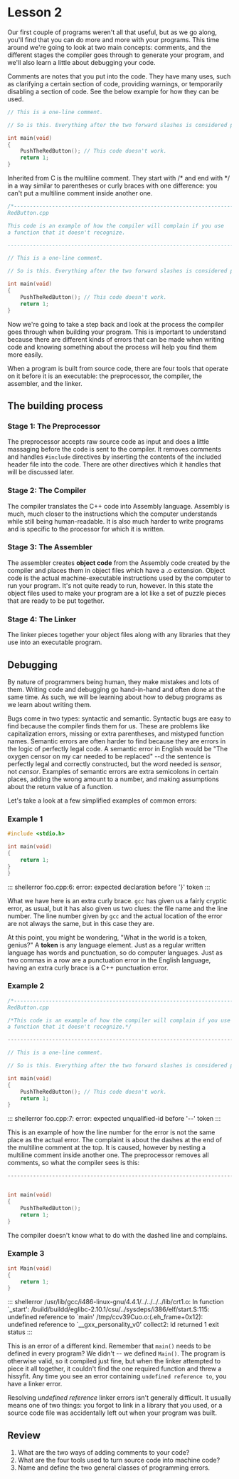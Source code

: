 # Lesson 2

Our first couple of programs weren't all that useful, but as we go along, you'll find that you can do more and more with your programs. This time around we're going to look at two main concepts: comments, and the different stages the compiler goes through to generate your program, and we'll also learn a little about debugging your code.

Comments are notes that you put into the code. They have many uses, such as clarifying a certain section of code, providing warnings, or temporarily disabling a section of code. See the below example for how they can be used.

```cpp
// This is a one-line comment.

// So is this. Everything after the two forward slashes is considered part of it.

int main(void)
{
    PushTheRedButton(); // This code doesn't work.
    return 1;
}
```

Inherited from C is the multiline comment. They start with /\* and end with \*/ in a way similar to parentheses or curly braces with one difference: you can't put a multiline comment inside another one.

```cpp
/*-----------------------------------------------------------------------
RedButton.cpp

This code is an example of how the compiler will complain if you use
a function that it doesn't recognize.

------------------------------------------------------------------------*/

// This is a one-line comment.

// So is this. Everything after the two forward slashes is considered part of it.

int main(void)
{
    PushTheRedButton(); // This code doesn't work.
    return 1;
}
```

Now we're going to take a step back and look at the process the compiler goes through when building your program. This is important to understand because there are different kinds of errors that can be made when writing code and knowing something about the process will help you find them more easily.

When a program is built from source code, there are four tools that operate on it before it is an executable: the preprocessor, the compiler, the assembler, and the linker.

## The building process

### Stage 1: The Preprocessor

The preprocessor accepts raw source code as input and does a little massaging before the code is sent to the compiler. It removes comments and handles `#include` directives by inserting the contents of the included header file into the code. There are other directives which it handles that will be discussed later.

### Stage 2: The Compiler

The compiler translates the C++ code into Assembly language. Assembly is much, much closer to the instructions which the computer understands while still being human-readable. It is also much harder to write programs and is specific to the processor for which it is written.

### Stage 3: The Assembler

The assembler creates **object code** from the Assembly code created by the compiler and places them in object files which have a .o extension. Object code is the actual machine-executable instructions used by the computer to run your program. It's not quite ready to run, however. In this state the object files used to make your program are a lot like a set of puzzle pieces that are ready to be put together.

### Stage 4: The Linker

The linker pieces together your object files along with any libraries that they use into an executable program.

## Debugging

By nature of programmers being human, they make mistakes and lots of them. Writing code and debugging go hand-in-hand and often done at the same time. As such, we will be learning about how to debug programs as we learn about writing them.

Bugs come in two types: syntactic and semantic. Syntactic bugs are easy to find because the compiler finds them for us. These are problems like capitalization errors, missing or extra parentheses, and mistyped function names. Semantic errors are often harder to find because they are errors in the logic of perfectly legal code. A semantic error in English would be "The oxygen censor on my car needed to be replaced" --d the sentence is perfectly legal and correctly constructed, but the word needed is *sensor*, not *censor*. Examples of semantic errors are extra semicolons in certain places, adding the wrong amount to a number, and making assumptions about the return value of a function.

Let's take a look at a few simplified examples of common errors:

### Example 1

```cpp
#include <stdio.h>

int main(void)
{
    return 1;
}
}
```

::: shellerror
foo.cpp:6: error: expected declaration before '}' token
:::

What we have here is an extra curly brace. `gcc` has given us a fairly cryptic error, as usual, but it has also given us two clues: the file name and the line number. The line number given by `gcc` and the actual location of the error are not always the same, but in this case they are.

At this point, you might be wondering, "What in the world is a token, genius?" A **token** is any language element. Just as a regular written language has words and punctuation, so do computer languages. Just as two commas in a row are a punctuation error in the English language, having an extra curly brace is a C++ punctuation error.

### Example 2

```cpp
/*-----------------------------------------------------------------------
RedButton.cpp

/*This code is an example of how the compiler will complain if you use
a function that it doesn't recognize.*/

------------------------------------------------------------------------*/

// This is a one-line comment.

// So is this. Everything after the two forward slashes is considered part of it.

int main(void)
{
    PushTheRedButton(); // This code doesn't work.
    return 1;
}
```

::: shellerror
foo.cpp:7: error: expected unqualified-id before '\--' token
:::

This is an example of how the line number for the error is not the same place as the actual error. The complaint is about the dashes at the end of the multiline comment at the top. It is caused, however by nesting a multiline comment inside another one. The preprocessor removes all comments, so what the compiler sees is this:

```cpp
------------------------------------------------------------------------*/


int main(void)
{
    PushTheRedButton();
    return 1;
}
```

The compiler doesn't know what to do with the dashed line and complains.

### Example 3

```cpp
int Main(void)
{
    return 1;
}
```

::: shellerror
/usr/lib/gcc/i486-linux-gnu/4.4.1/../../../../lib/crt1.o: In function \`\_start\': /build/buildd/eglibc-2.10.1/csu/../sysdeps/i386/elf/start.S:115: undefined reference to \`main\' /tmp/ccv39Cuo.o:(.eh\_frame+0x12): undefined reference to \`\_\_gxx\_personality\_v0\' collect2: ld returned 1 exit status
:::

This is an error of a different kind. Remember that `main()` needs to be defined in every program? We didn't -- we defined `Main()`. The program is otherwise valid, so it compiled just fine, but when the linker attempted to piece it all together, it couldn't find the one required function and threw a hissyfit. Any time you see an error containing `undefined reference to`, you have a linker error.

Resolving *undefined reference* linker errors isn't generally difficult. It usually means one of two things: you forgot to link in a library that you used, or a source code file was accidentally left out when your program was built.

## Review

1.  What are the two ways of adding comments to your code?
2.  What are the four tools used to turn source code into machine code?
3.  Name and define the two general classes of programming errors.

